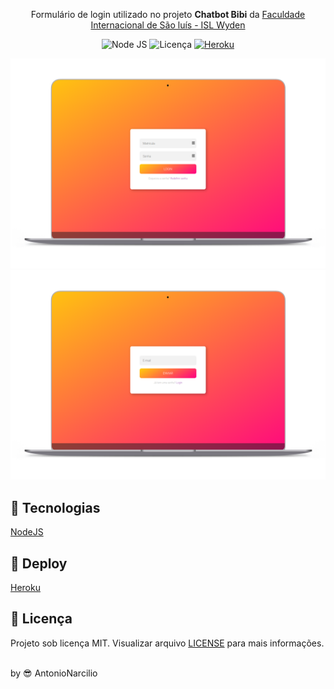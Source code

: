 
<p align="center"> 
  Formulário de login utilizado no projeto <b>Chatbot Bibi</b> da 
  <a href="http://www.amelhorfaculdadedomaranhao.com.br">Faculdade Internacional de São luís - ISL Wyden </a>  
</p>

<p align="center">
  <img src="https://img.shields.io/static/v1?label=node.js&message=12.18.2&color=037400&labelColor=025800" alt="Node JS" />

  <img src="https://img.shields.io/static/v1?label=license&message=MIT&color=C20101&labelColor=AA0000" alt="Licença" />
  
  <a href="#-📃-licença">
    <img src="https://img.shields.io/static/v1?label=deploy&message=heroku&color=8B6BB0&labelColor=6D548B" alt="Heroku" />
  </a>
</p>

<p align="center"> 
  <a href="https://bibi-login.herokuapp.com">
    <img alt="Login" src=".github/login.png" title="Login"/>
      <br>
    <img alt="Recuperar senha" src=".github/recuperar-senha.png"  title="Recuperar senha"/>
  </a>  
</p>





## 🚀 Tecnologias 

[NodeJS](https://nodejs.org/en/)


## 🎯 Deploy 

[Heroku](https://www.heroku.com)


## 📃 Licença

Projeto sob licença MIT. Visualizar arquivo [LICENSE](LICENSE.md) para mais informações.

<br>
by 😎 AntonioNarcilio
